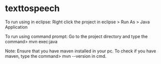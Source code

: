 # texttospeech

To run using in eclipse: Right click the project in eclipse > Run As > Java Application

To run using command prompt: Go to the project directory and type the command> mvn exec:java

Note: Ensure that you have maven installed in your pc. To check if you have maven, type the command> mvn --version in cmd.
